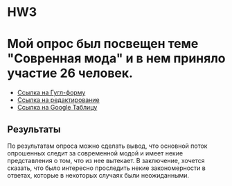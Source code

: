 # HW3

# Мой опрос был посвещен теме "Совренная мода" и в нем приняло участие 26 человек. 

+ [Ссылка на Гугл-форму](https://docs.google.com/forms/d/e/1FAIpQLScDYdG2bwsuXl3R-Oe8qQoIlhkNG5NG61pQ-c2DBQL01t_krw/viewform?usp=sf_link)  
+ [Ссылка на редактирование](https://docs.google.com/forms/d/1BLWVaJbmxK0K5OKkwrSYnUG3dmEyZs2qTMaXDn6X36E/edit)  
+ [Ссылка на Google Таблицу](https://docs.google.com/spreadsheets/d/1L0FxCUjcO7roZokPsX4NQk8FMryVr2dlsshaSQyqnEw/edit#gid=578276920 "Excel таблица ответов") 

## Результаты
По результатам опроса можно сделать вывод, что основной поток опрошенных следит за современной модой и имеет некие представления о том, что из нее вытекает. В заключение, хочется сказать, что было интересно проследить некие закономерности в ответах, которые в некоторых случаях были неожиданными. 
